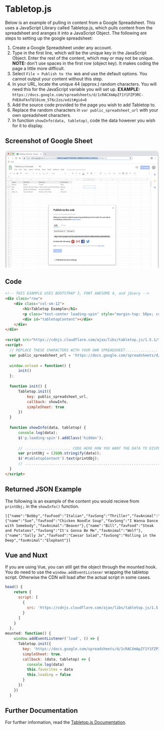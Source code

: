 # Tabletop.js

Below is an example of pulling in content from a Google Spreadsheet. This uses a JavaScript Library called Tabletop.js, which pulls content from the spreadsheet and aranges it into a JavaScript Object. The following are steps to setting up the google spreadsheet:

1. Create a Google Spreadsheet under any account.
2. Type in the first line, which will be the unique key in the JavaScript Object. Enter the rest of the content, which may or may not be unique. **NOTE:** don't use spaces in the first row (object key). It makes coding the page a little more difficult.
3. Select `File > Publish to the Web` and use the default options. You cannot output your content without this step.
4. In your URL, locate the unique 44 (approx.) random characters. You will need this for the JavaScript variable you will set up. **EXAMPLE:** `https://docs.google.com/spreadsheets/d/1cRACXmApZf1Y1FZP3RC-PdE8xFknTQl0inm_5T6c2zo/edit#gid=0`
5. Add the source code provided to the page you wish to add Tabletop to.
6. Replace the random characters in `var public_spreadsheet_url` with your own spreadsheet characters.
7. In function `showInfo(data, tabletop)`, code the data however you wish for it to display.

## Screenshot of Google Sheet
![Screenshot of Google Sheet](../images/tabletop-example.png)

## Code
``` html
<!-- THIS EXAMPLE USES BOOTSTRAP 3, FONT AWESOME 4, and jQuery -->
<div class="row">
    <div class="col-sm-12">
        <h1>Tabletop Example</h1>
        <p class="text-center loading-spin" style="margin-top: 50px; color: #777777;"><i class="fa fa-spinner fa-spin fa-3x fa-fw"></i><span class="sr-only">Loading...</span></p>
        <div id="tabletopContent"></div>
    </div>
</div>

<script src="https://cdnjs.cloudflare.com/ajax/libs/tabletop.js/1.5.1/tabletop.min.js"></script>
<script>
  // REPLACE THESE CHARACTERS WITH YOUR OWN SPREADSHEET............... vvvvvvvvvvvvvvvvvvvvvvvvvvvvvvvvvvvvvvvvvvvv ....... //
  var public_spreadsheet_url = 'https://docs.google.com/spreadsheets/d/1cRACXmApZf1Y1FZP3RC-PdE8xFknTQl0inm_5T6c2zo/pubhtml';

  window.onload = function() {
      init()
  };

  function init() {
      Tabletop.init({
          key: public_spreadsheet_url,
          callback: showInfo,
          simpleSheet: true
      })
  }

  function showInfo(data, tabletop) {
      console.log(data);
      $('p.loading-spin').addClass('hidden');

      // ..................... CODE HERE HOW YOU WANT THE DATA TO DISPLAY ..................... //
      var printObj = (JSON.stringify(data));
      $('#tabletopContent').text(printObj);
      // ...................................................................................... //
  }
</script>
```

## Returned JSON Example

The following is an example of the content you would recieve from `printObj;` in the `showInfo()` function.

```
[{"name":"Bobby","favFood":"Italian","favSong":"Thriller","favAnimal":"Bear"},{"name":"Sue","favFood":"Chicken Noodle Soup","favSong":"I Wanna Dance with Somebody","favAnimal":"Beaver"},{"name":"Bill","favFood":"Steak and Potatoes","favSong":"It's Gonna Be Me","favAnimal":"Wolf"},{"name":"Sally Jo","favFood":"Caesar Salad","favSong":"Rolling in the Deep","favAnimal":"Elephant"}]
```

## Vue and Nuxt

If you are using Vue, you can still get the object through the mounted hook. You do need to use the `window.addEventListener` wrapping the tabletop script. Otherwise the CDN will load after the actual script in some cases.

``` js
head() {
    return {
      script: [
        {
          src: 'https://cdnjs.cloudflare.com/ajax/libs/tabletop.js/1.5.1/tabletop.min.js'
        }
      ]
    }
  },
mounted: function() {
    window.addEventListener('load', () => {
      Tabletop.init({
        key: 'https://docs.google.com/spreadsheets/d/1cRACXmApZf1Y1FZP3RC-PdE8xFknTQl0inm_5T6c2zo/pubhtml',
        simpleSheet: true,
        callback: (data, tabletop) => {
          console.log(data)
          this.favorites = data
          this.loading = false
        }
      })
    })
  }
```


## Further Documentation
For further information, read the [Tabletop.js Documentation](https://github.com/jsoma/tabletop).